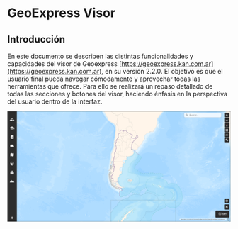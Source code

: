 # GeoExpress Visor

## Introducción

En este documento se describen las distintas funcionalidades y capacidades del visor de Geoexpress [https://geoexpress.kan.com.ar](https://geoexpress.kan.com.ar), en su versión 2.2.0.
El objetivo es que el usuario final pueda navegar cómodamente y aprovechar todas las herramientas que ofrece. Para ello se realizará un repaso detallado de todas las secciones y botones del visor, haciendo énfasis en la perspectiva del usuario dentro de la interfaz.

![](../images/geoexpress.png)


